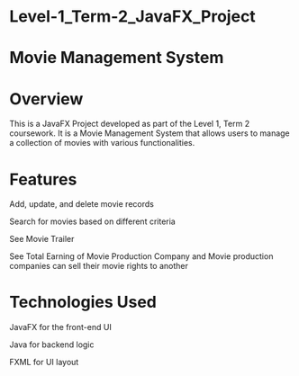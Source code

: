 # Level-1_Term-2_JavaFX_Project

# Movie Management System

# Overview

This is a JavaFX Project developed as part of the Level 1, Term 2 coursework. It is a Movie Management System that allows users to manage a collection of movies with various functionalities.

# Features

Add, update, and delete movie records

Search for movies based on different criteria

See Movie Trailer 

See Total Earning of Movie Production Company and Movie production companies can sell their movie rights to another

# Technologies Used

JavaFX for the front-end UI

Java for backend logic

FXML for UI layout 